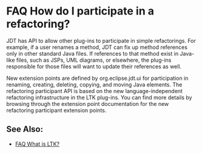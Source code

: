 

FAQ How do I participate in a refactoring?
==========================================

JDT has  API to allow other plug-ins to participate in simple refactorings. For example, if a user renames a method, JDT can fix up method references only in other standard Java files. If references to that method exist in Java-like files, such as JSPs, UML diagrams, or elsewhere, the plug-ins responsible for those files will want to update their references as well.

New extension points are defined by org.eclipse.jdt.ui for participation in renaming, creating, deleting, copying, and moving Java elements. The refactoring participant API is based on the new language-independent refactoring infrastructure in the LTK plug-ins. You can find more details by browsing through the extension point documentation for the new refactoring participant extension points.

See Also:
---------

*   [FAQ What is LTK?](./FAQ_What_is_LTK.md "FAQ What is LTK?")

